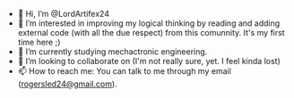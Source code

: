 - 👋 Hi, I’m @LordArtifex24
- 👀 I’m interested in improving my logical thinking by reading and adding external code (with all the due respect) from this comunnity. It's my first time here ;)
- 🌱 I’m currently studying mechactronic engineering. 
- 💞️ I’m looking to collaborate on (I'm not really sure, yet. I feel kinda lost)
- 📫 How to reach me: You can talk to me through my email (rogersled24@gmail.com).

<!---
LordArtifex24/LordArtifex24 is a ✨ special ✨ repository because its `README.md` (this file) appears on your GitHub profile.
You can click the Preview link to take a look at your changes.
--->
